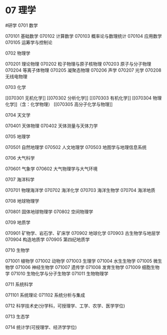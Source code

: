 # 07 理学
#研学
0701 数学

070101 基础数学
070102 计算数学
070103 概率论与数理统计
070104 应用数学
070105 运筹学与控制论

0702 物理学

070201 理论物理
070202 粒子物理与原子核物理
070203 原子与分子物理
070204 等离子体物理
070205 凝聚态物理
070206 声学
070207 光学
070208 无线电物理

0703 化学

[[070301 无机化学]]
[[070302 分析化学]]
[[070303 有机化学]]
[[070304 物理化学]]（含：化学物理）
[[070305 高分子化学与物理]]

0704 天文学

070401 天体物理
070402 天体测量与天体力学

0705 地理学

070501 自然地理学
070502 人文地理学
070503 地图学与地理信息系统

0706 大气科学

070601 气象学
070602 大气物理学与大气环境

0707 海洋科学

070701 物理海洋学
070702 海洋化学
070703 海洋生物学
070704 海洋地质

0708 地球物理学

070801 固体地球物理学
070802 空间物理学

0709 地质学

070901 矿物学、岩石学、矿床学
070902 地球化学
070903 古生物学与地层学
070904 构造地质学
070905 第四纪地质学

0710 生物学

071001 植物学
071002 动物学
071003 生理学
071004 水生生物学
071005 微生物学
071006 神经生物学
071007 遗传学
071008 发育生物学
071009 细胞生物学
071010 生物化学与分子生物学
071011 生物物理学

0711 系统科学

071101 系统理论
071102 系统分析与集成

0712 科学技术史(分学科，可授理学、工学、农学、医学学位)

0713 生态学

0714 统计学(可授理学、经济学学位)